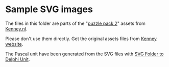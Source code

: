 # Sample SVG images

The files in this folder are parts of the "[puzzle pack 2](https://kenney.nl/assets/puzzle-pack-2)" assets from [Kenney.nl](https://kenney.nl).

Please don't use them directly. Get the original assets files from [Kenney website](https://kenney.nl).

The Pascal unit have been generated from the SVG files with [SVG Folder to Delphi Unit](https://svgfolder2delphiunit.olfsoftware.fr/).

